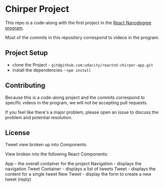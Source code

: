 # Chirper Project

This repo is a code-along with the first project in the [React Nanodegree program](https://www.udacity.com/course/react-nanodegree--nd019).

Most of the commits in this repository correspond to videos in the program.

## Project Setup

- clone the Project - `git@github.com:udacity/reactnd-chirper-app.git`
- install the dependencies - `npm install`

## Contributing

Because this is a code-along project and the commits correspond to specific videos in the program, we will not be accepting pull requests.

If you feel like there's a major problem, please open an issue to discuss the problem and potential resolution.

## License

Tweet view broken up into Components.

View broken into the following React Components:

App - the overall container for the project
Navigation - displays the navigation
Tweet Container - displays a list of tweets
Tweet - displays the content for a single tweet
New Tweet - display the form to create a new tweet (reply)

